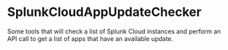 # SplunkCloudAppUpdateChecker
Some tools that will check a list of Splunk Cloud instances and perform an API call to get a list of apps that have an available update.
